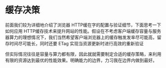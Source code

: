 # 缓存决策

前面我们较为详细地介绍了浏览器 HTTP缓在字的配置与验证细节，下面思考一下如何应用 HTTP缓存技术来提升网站的性能。假设在不考虑客户端缓存容量与服务器算力的理想情况下，我们当然希望客户端浏览器上的缓存触发发率尽可能高，留存时间尽可能长，同时还要 ETag 实现当资源更新时进行高效的重新验证

但实际情况往往是容量与算力都有限，因此就就需要制定合适的缓存策略，来利用有限的资源达到最优的性能效果。明确能力的边界，力习我在边界内做到最好。
